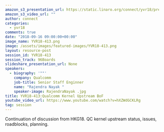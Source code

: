 ```yaml
---
amazon_s3_presentation_url: https://static.linaro.org/connect/yvr18/presentations/yvr18-413.pdf
amazon_s3_video_url: ""
author: connect
categories:
  - yvr18
comments: true
date: "2018-09-16 09:00:00+00:00"
image_name: YVR18-413.png
image: /assets/images/featured-images/YVR18-413.png
layout: resource-post
session_id: YVR18-413
session_track: 96Boards
slideshare_presentation_url: None
speakers:
  - biography: '""'
    company: Qualcomm
    job-title: Senior Staff Enginner
    name: "Rajendra Nayak "
    speaker-image: RajendraNayak .jpg
title: YVR18-413:Qualcomm Kernel Upstream BoF
youtube_video_url: https://www.youtube.com/watch?v=hXZWdGCKLRg
tag: session
---
```


Continuation of discussion from HKG18. QC kernel upstream status, issues, roadblocks, planning.
